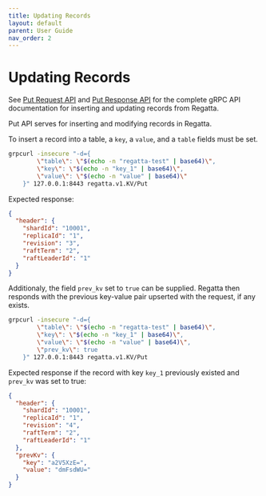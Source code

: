 ```yaml
---
title: Updating Records
layout: default
parent: User Guide
nav_order: 2
---
```


# Updating Records

See [Put Request API](../api.md#regatta-v1-PutRequest) and [Put Response API](../api.md#regatta-v1-PutResponse)
for the complete gRPC API documentation for inserting and updating records from Regatta.

Put API serves for inserting and modifying records in Regatta.

To insert a record into a table, a `key`, a `value`, and a `table` fields must be set.

```bash
grpcurl -insecure "-d={
        \"table\": \"$(echo -n "regatta-test" | base64)\",
        \"key\": \"$(echo -n "key_1" | base64)\",
        \"value\": \"$(echo -n "value" | base64)\"
    }" 127.0.0.1:8443 regatta.v1.KV/Put
```

Expected response:

```json
{
  "header": {
    "shardId": "10001",
    "replicaId": "1",
    "revision": "3",
    "raftTerm": "2",
    "raftLeaderId": "1"
  }
}
```

Additionaly, the field `prev_kv` set to `true` can be supplied. Regatta then responds with
the previous key-value pair upserted with the request, if any exists.

```bash
grpcurl -insecure "-d={
        \"table\": \"$(echo -n "regatta-test" | base64)\",
        \"key\": \"$(echo -n "key_1" | base64)\",
        \"value\": \"$(echo -n "value" | base64)\",
        \"prev_kv\": true
    }" 127.0.0.1:8443 regatta.v1.KV/Put
```

Expected response if the record with key `key_1` previously existed
and `prev_kv` was set to true:

```json
{
  "header": {
    "shardId": "10001",
    "replicaId": "1",
    "revision": "4",
    "raftTerm": "2",
    "raftLeaderId": "1"
  },
  "prevKv": {
    "key": "a2V5XzE=",
    "value": "dmFsdWU="
  }
}
```
